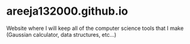# areeja132000.github.io
Website where I will keep all of the computer science tools that I make (Gaussian calculator, data structures, etc...)
